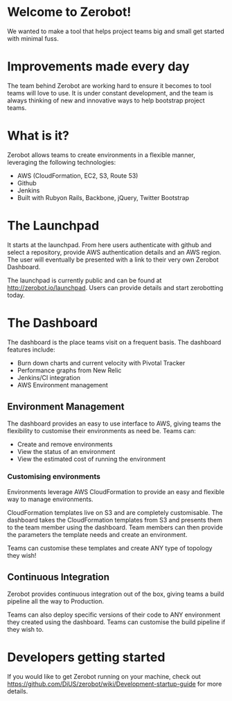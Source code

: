 # Welcome to Zerobot!

We wanted to make a tool that helps project teams big and small get started with minimal fuss. 

# Improvements made every day

The team behind Zerobot are working hard to ensure it becomes to tool teams will love to use. It is under constant development, and the team is always thinking of new and innovative ways to help bootstrap project teams.

# What is it?

Zerobot allows teams to create environments in a flexible manner, leveraging the following technologies:

* AWS (CloudFormation, EC2, S3, Route 53)
* Github
* Jenkins
* Built with Rubyon Rails, Backbone, jQuery, Twitter Bootstrap

# The Launchpad

It starts at the launchpad. From here users authenticate with github and select a repository, provide AWS authentication details and an AWS region. The user will eventually be presented with a link to their very own Zerobot Dashboard.

The launchpad is currently public and can be found at http://zerobot.io/launchpad. Users can provide details and start zerobotting today.

# The Dashboard

The dashboard is the place teams visit on a frequent basis. The dashboard features include:

* Burn down charts and current velocity with Pivotal Tracker
* Performance graphs from New Relic
* Jenkins/CI integration
* AWS Environment management

## Environment Management

The dashboard provides an easy to use interface to AWS, giving teams the flexibility to customise their environments as need be. Teams can:

* Create and remove environments
* View the status of an environment
* View the estimated cost of running the environment

### Customising environments

Environments leverage AWS CloudFormation to provide an easy and flexible way to manage environments. 

CloudFormation templates live on S3 and are completely customisable. The dashboard takes the CloudFormation templates from S3 and presents them to the team member using the dashboard. Team members can then provide the parameters the template needs and create an environment. 

Teams can customise these templates and create ANY type of topology they wish!

## Continuous Integration

Zerobot provides continuous integration out of the box, giving teams a build pipeline all the way to Production. 

Teams can also deploy specific versions of their code to ANY environment they created using the dashboard. Teams can customise the build pipeline if they wish to.

# Developers getting started

If you would like to get Zerobot running on your machine, check out https://github.com/DiUS/zerobot/wiki/Development-startup-guide for more details.